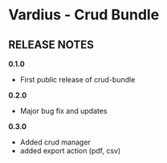 Vardius - Crud Bundle
======================================

RELEASE NOTES
----------------

**0.1.0**

- First public release of crud-bundle

**0.2.0**

- Major bug fix and updates

**0.3.0**

- Added crud manager
- added export action (pdf, csv)
